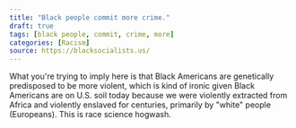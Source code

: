 ```yaml
---
title: "Black people commit more crime."
draft: true
tags: [black people, commit, crime, more]
categories: [Racism]
source: https://blacksocialists.us/
---
```


What you're trying to imply here is that Black Americans are genetically predisposed to be more violent, which is kind of ironic given Black Americans are on U.S. soil today because we were violently extracted from Africa and violently enslaved for centuries, primarily by "white" people (Europeans). This is race science hogwash.

